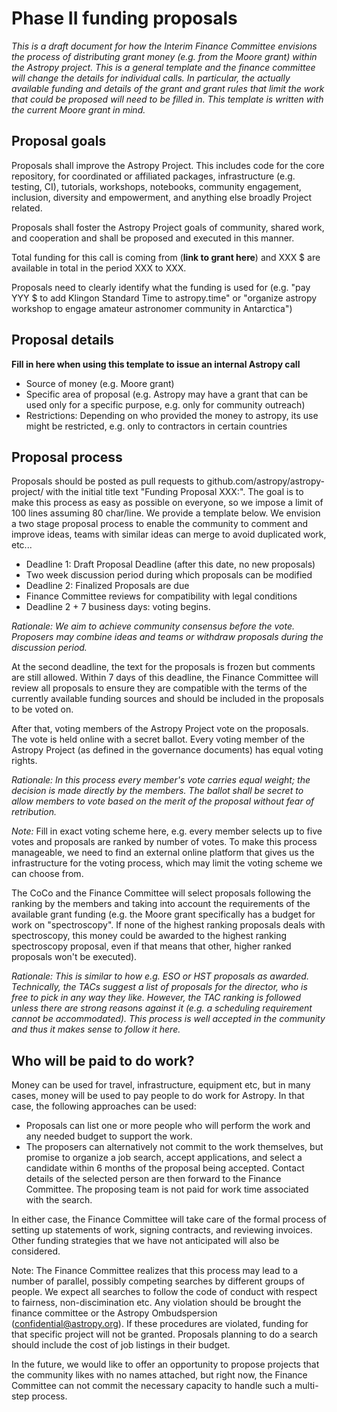 # Phase II funding proposals

*This is a draft document for how the Interim Finance Committee envisions the process of distributing grant money (e.g. from the Moore grant) within the Astropy project. This is a general template and the finance committee will change the details for individual calls. In particular, the actually available funding and details of the grant and grant rules that limit the work that could be proposed will need to be filled in. This template is written with the current Moore grant in mind.*

## Proposal goals
Proposals shall improve the Astropy Project. This includes code for the core repository, for coordinated or affiliated packages, infrastructure (e.g. testing, CI), tutorials, workshops, notebooks, community engagement, inclusion, diversity and empowerment, and anything else broadly Project related. 

Proposals shall foster the Astropy Project goals of community, shared work, and cooperation and shall be proposed and executed in this manner.

Total funding for this call is coming from (**link to grant here**) and XXX $ are available in total in the period XXX to XXX.

Proposals need to clearly identify what the funding is used for (e.g. "pay YYY $ to add Klingon Standard Time to astropy.time" or "organize astropy workshop to engage amateur astronomer community in Antarctica")

## Proposal details
**Fill in here when using this template to issue an internal Astropy call**

- Source of money (e.g. Moore grant)
- Specific area of proposal (e.g. Astropy may have a grant that can be used only for a specific purpose, e.g. only for community outreach)
- Restrictions: Depending on who provided the money to astropy, its use might be restricted, e.g. only to contractors in certain countries

## Proposal process
Proposals should be posted as pull requests to github.com/astropy/astropy-project/ with the initial title text "Funding Proposal XXX:".
The goal is to make this process as easy as possible on everyone, so we impose a limit of 100 lines assuming 80 char/line. We provide a template below. 
We envision a two stage proposal process to enable the community to comment and improve ideas, teams with similar ideas can merge to avoid duplicated work, etc...

- Deadline 1: Draft Proposal Deadline (after this date, no new proposals)
- Two week discussion period during which proposals can be modified
- Deadline 2: Finalized Proposals are due
- Finance Committee reviews for compatibility with legal conditions
- Deadline 2 + 7 business days: voting begins.

*Rationale: We aim to achieve community consensus before the vote. Proposers may combine ideas and teams or withdraw proposals during the discussion period.*

At the second  deadline, the text for the proposals is frozen but comments are still allowed. Within 7 days of this deadline, the Finance Committee will review all proposals to ensure they are compatible with the terms of the currently available funding sources and should be included in the proposals to be voted on.

After that, voting members of the Astropy Project vote on the proposals. The vote is held online with a secret ballot. Every voting member of the Astropy Project (as defined in the governance documents) has equal voting rights. 

*Rationale: In this process every member's vote carries equal weight; the decision is made directly by the members. The ballot shall be secret to allow members to vote based on the merit of the proposal without fear of retribution.*

*Note:* Fill in exact voting scheme here, e.g. every member selects up to five votes and proposals are ranked by number of votes. To make this process manageable, we need to find an external online platform that gives us the infrastructure for the voting process, which may limit the voting scheme we can choose from.

The CoCo and the Finance Committee will select proposals following the ranking by the members and taking into account the requirements of the available grant funding (e.g. the Moore grant specifically has a budget for work on "spectroscopy". If none of the highest ranking proposals deals with spectroscopy, this money could  be awarded to the highest ranking spectroscopy proposal, even if that means that other, higher ranked proposals won't be executed).

*Rationale: This is similar to how e.g. ESO or HST proposals as awarded. Technically, the TACs suggest a list of proposals for the director, who is free to pick in any way they like. However, the TAC ranking is followed unless there are strong reasons against it (e.g. a scheduling requirement cannot be accommodated). This process is well accepted in the community and thus it makes sense to follow it here.*

## Who will be paid to do work?
Money can be used for travel, infrastructure, equipment etc, but in many cases, money will be used to pay people to do work for Astropy. In that case, the following approaches can be used:

- Proposals can list one or more people who will perform the work and any needed budget to support the work.
- The proposers can alternatively not commit to the work themselves, but promise to organize a job search, accept applications, and select a candidate within 6 months of the proposal being accepted. Contact details of the selected person are then forward to the Finance Committee. The proposing team is not paid for work time associated with the search.

In either case, the Finance Committee will take care of the formal process of setting up statements of work, signing contracts, and reviewing invoices. Other funding strategies that we have not anticipated will also be considered.

Note: The Finance Committee realizes that this process may lead to a number of parallel, possibly competing searches by different groups of people. We expect all searches to follow the code of conduct with respect to fairness, non-discimination etc. Any violation should be brought the finance committee or the Astropy Ombudspersion (confidential@astropy.org). If these procedures are violated, funding for that specific project will not be granted. Proposals planning to do a search should include the cost of job listings in their budget.

In the future, we would like to offer an opportunity to propose projects that the community likes with no names attached, but right now, the Finance Committee can not commit the necessary capacity to handle such a multi-step process. 
